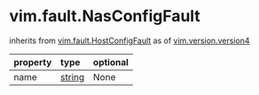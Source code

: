 vim.fault.NasConfigFault
========================
inherits from [vim.fault.HostConfigFault](docs/vim.fault.HostConfigFault.md)
as of [vim.version.version4](docs/vim.version.md)

| property | type | optional |
|:---------|:-----|:---------|
| name | [string](string.md "string") | None |
